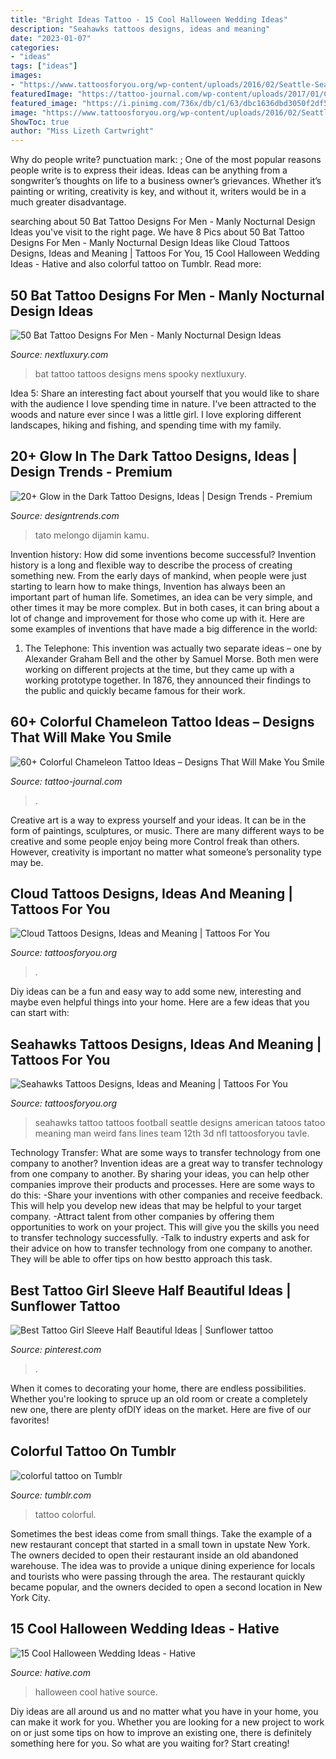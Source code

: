 ```yaml
---
title: "Bright Ideas Tattoo - 15 Cool Halloween Wedding Ideas"
description: "Seahawks tattoos designs, ideas and meaning"
date: "2023-01-07"
categories:
- "ideas"
tags: ["ideas"]
images:
- "https://www.tattoosforyou.org/wp-content/uploads/2016/02/Seattle-Seahawks-Tattoo.jpg"
featuredImage: "https://tattoo-journal.com/wp-content/uploads/2017/01/Chameleon-Tattoo-46-650x650.jpg"
featured_image: "https://i.pinimg.com/736x/db/c1/63/dbc1636dbd3050f2df5723d4689ab4bf.jpg"
image: "https://www.tattoosforyou.org/wp-content/uploads/2016/02/Seattle-Seahawks-Tattoo.jpg"
ShowToc: true
author: "Miss Lizeth Cartwright"
---
```



Why do people write?
punctuation mark: ;
One of the most popular reasons people write is to express their ideas. Ideas can be anything from a songwriter’s thoughts on life to a business owner’s grievances. Whether it’s painting or writing, creativity is key, and without it, writers would be in a much greater disadvantage.

	

		
searching about 50 Bat Tattoo Designs For Men - Manly Nocturnal Design Ideas you've visit to the right page. We have 8 Pics about 50 Bat Tattoo Designs For Men - Manly Nocturnal Design Ideas like Cloud Tattoos Designs, Ideas and Meaning | Tattoos For You, 15 Cool Halloween Wedding Ideas - Hative and also colorful tattoo on Tumblr. Read more:
		
    
## 50 Bat Tattoo Designs For Men - Manly Nocturnal Design Ideas

<img loading=lazy src="http://nextluxury.com/wp-content/uploads/mens-bat-tattoo.jpg" onerror="this.onerror=null;this.src='https://tse3.mm.bing.net/th?id=OIP.Z8LuFrlSba8d5d-Q83r6dQHaGR&amp;pid=15.1';" alt="50 Bat Tattoo Designs For Men - Manly Nocturnal Design Ideas">

_Source: nextluxury.com_

>bat tattoo tattoos designs mens spooky nextluxury. 

	

Idea 5: Share an interesting fact about yourself that you would like to share with the audience
I love spending time in nature. I've been attracted to the woods and nature ever since I was a little girl. I love exploring different landscapes, hiking and fishing, and spending time with my family.

    
## 20+ Glow In The Dark Tattoo Designs, Ideas | Design Trends - Premium

<img loading=lazy src="https://images.designtrends.com/wp-content/uploads/2016/06/18034254/Colorful-UV-Tattoo-Design.jpg" onerror="this.onerror=null;this.src='https://tse2.mm.bing.net/th?id=OIP.zt5DCtjmHhkakUKMSkMlogHaHa&amp;pid=15.1';" alt="20+ Glow in the Dark Tattoo Designs, Ideas | Design Trends - Premium">

_Source: designtrends.com_

>tato melongo dijamin kamu. 

	

Invention history: How did some inventions become successful?
Invention history is a long and flexible way to describe the process of creating something new. From the early days of mankind, when people were just starting to learn how to make things, Invention has always been an important part of human life. Sometimes, an idea can be very simple, and other times it may be more complex. But in both cases, it can bring about a lot of change and improvement for those who come up with it. Here are some examples of inventions that have made a big difference in the world:
1. The Telephone: This invention was actually two separate ideas – one by Alexander Graham Bell and the other by Samuel Morse. Both men were working on different projects at the time, but they came up with a working prototype together. In 1876, they announced their findings to the public and quickly became famous for their work.


    
## 60+ Colorful Chameleon Tattoo Ideas – Designs That Will Make You Smile

<img loading=lazy src="https://tattoo-journal.com/wp-content/uploads/2017/01/Chameleon-Tattoo-46-650x650.jpg" onerror="this.onerror=null;this.src='https://tse1.mm.bing.net/th?id=OIP.mKwiNBkM2Kr5Hpu3R4LyEAHaHa&amp;pid=15.1';" alt="60+ Colorful Chameleon Tattoo Ideas – Designs That Will Make You Smile">

_Source: tattoo-journal.com_

>. 

	

Creative art is a way to express yourself and your ideas. It can be in the form of paintings, sculptures, or music. There are many different ways to be creative and some people enjoy being more Control freak than others. However, creativity is important no matter what someone’s personality type may be.

    
## Cloud Tattoos Designs, Ideas And Meaning | Tattoos For You

<img loading=lazy src="https://www.tattoosforyou.org/wp-content/uploads/2013/10/Cloud-Tattoos-Designs.jpg" onerror="this.onerror=null;this.src='https://tse3.mm.bing.net/th?id=OIP.pjtQlim4Sl_V-L5reO5NJgHaJ6&amp;pid=15.1';" alt="Cloud Tattoos Designs, Ideas and Meaning | Tattoos For You">

_Source: tattoosforyou.org_

>. 

	

Diy ideas can be a fun and easy way to add some new, interesting and maybe even helpful things into your home. Here are a few ideas that you can start with: 

    
## Seahawks Tattoos Designs, Ideas And Meaning | Tattoos For You

<img loading=lazy src="https://www.tattoosforyou.org/wp-content/uploads/2016/02/Seattle-Seahawks-Tattoo.jpg" onerror="this.onerror=null;this.src='https://tse4.mm.bing.net/th?id=OIP.ywJN7bRpJi1ufkEl0tso7gHaJ6&amp;pid=15.1';" alt="Seahawks Tattoos Designs, Ideas and Meaning | Tattoos For You">

_Source: tattoosforyou.org_

>seahawks tattoo tattoos football seattle designs american tatoos tatoo meaning man weird fans lines team 12th 3d nfl tattoosforyou tavle. 

	

Technology Transfer: What are some ways to transfer technology from one company to another?
Invention ideas are a great way to transfer technology from one company to another. By sharing your ideas, you can help other companies improve their products and processes. Here are some ways to do this: 
-Share your inventions with other companies and receive feedback. This will help you develop new ideas that may be helpful to your target company.
-Attract talent from other companies by offering them opportunities to work on your project. This will give you the skills you need to transfer technology successfully.
-Talk to industry experts and ask for their advice on how to transfer technology from one company to another. They will be able to offer tips on how bestto approach this task.

    
## Best Tattoo Girl Sleeve Half Beautiful Ideas | Sunflower Tattoo

<img loading=lazy src="https://i.pinimg.com/736x/db/c1/63/dbc1636dbd3050f2df5723d4689ab4bf.jpg" onerror="this.onerror=null;this.src='https://tse4.mm.bing.net/th?id=OIP.SxlMuwYVsl6mVgHl0InoCAAAAA&amp;pid=15.1';" alt="Best Tattoo Girl Sleeve Half Beautiful Ideas | Sunflower tattoo">

_Source: pinterest.com_

>. 

	

When it comes to decorating your home, there are endless possibilities. Whether you're looking to spruce up an old room or create a completely new one, there are plenty ofDIY ideas on the market. Here are five of our favorites!

    
## Colorful Tattoo On Tumblr

<img loading=lazy src="https://68.media.tumblr.com/5331080d9233b108eae95d996441db19/tumblr_op15taRe6n1vyxg1xo1_500.jpg" onerror="this.onerror=null;this.src='https://tse4.mm.bing.net/th?id=OIP.kxdkU2M2Rr-LFZKy6UnH1wHaKt&amp;pid=15.1';" alt="colorful tattoo on Tumblr">

_Source: tumblr.com_

>tattoo colorful. 

	

Sometimes the best ideas come from small things. Take the example of a new restaurant concept that started in a small town in upstate New York. The owners decided to open their restaurant inside an old abandoned warehouse. The idea was to provide a unique dining experience for locals and tourists who were passing through the area. The restaurant quickly became popular, and the owners decided to open a second location in New York City.

    
## 15 Cool Halloween Wedding Ideas - Hative

<img loading=lazy src="https://hative.com/wp-content/uploads/2014/10/halloween-wedding-ideas/3-cool-halloween-wedding-ideas.jpg" onerror="this.onerror=null;this.src='https://tse2.mm.bing.net/th?id=OIP.RzeSkJ7VHY66-xZziImgiQHaJ3&amp;pid=15.1';" alt="15 Cool Halloween Wedding Ideas - Hative">

_Source: hative.com_

>halloween cool hative source. 

	

Diy ideas are all around us and no matter what you have in your home, you can make it work for you. Whether you are looking for a new project to work on or just some tips on how to improve an existing one, there is definitely something here for you. So what are you waiting for? Start creating!

